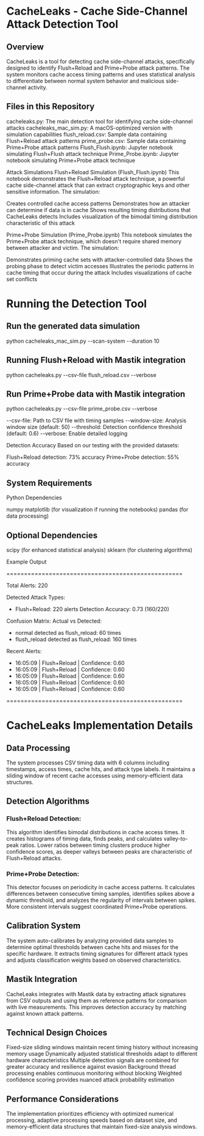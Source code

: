 # CacheLeaks - Cache Side-Channel Attack Detection Tool
## Overview
CacheLeaks is a tool for detecting cache side-channel attacks, specifically designed to identify Flush+Reload and Prime+Probe attack patterns. The system monitors cache access timing patterns and uses statistical analysis to differentiate between normal system behavior and malicious side-channel activity.

## Files in this Repository
cacheleaks.py: The main detection tool for identifying cache side-channel attacks
cacheleaks_mac_sim.py: A macOS-optimized version with simulation capabilities
flush_reload.csv: Sample data containing Flush+Reload attack patterns
prime_probe.csv: Sample data containing Prime+Probe attack patterns
Flush_Flush.ipynb: Jupyter notebook simulating Flush+Flush attack technique
Prime_Probe.ipynb: Jupyter notebook simulating Prime+Probe attack technique

Attack Simulations
Flush+Reload Simulation (Flush_Flush.ipynb)
This notebook demonstrates the Flush+Reload attack technique, a powerful cache side-channel attack that can extract cryptographic keys and other sensitive information. The simulation:

Creates controlled cache access patterns
Demonstrates how an attacker can determine if data is in cache
Shows resulting timing distributions that CacheLeaks detects
Includes visualization of the bimodal timing distribution characteristic of this attack

Prime+Probe Simulation (Prime_Probe.ipynb)
This notebook simulates the Prime+Probe attack technique, which doesn't require shared memory between attacker and victim. The simulation:

Demonstrates priming cache sets with attacker-controlled data
Shows the probing phase to detect victim accesses
Illustrates the periodic patterns in cache timing that occur during the attack
Includes visualizations of cache set conflicts

# Running the Detection Tool

## Run the generated data simulation
python cacheleaks_mac_sim.py --scan-system --duration 10

## Running Flush+Reload with Mastik integration
python cacheleaks.py --csv-file flush_reload.csv --verbose

## Run Prime+Probe data with Mastik integration
python cacheleaks.py --csv-file prime_probe.csv --verbose


--csv-file: Path to CSV file with timing samples
--window-size: Analysis window size (default: 50)
--threshold: Detection confidence threshold (default: 0.6)
--verbose: Enable detailed logging

Detection Accuracy
Based on our testing with the provided datasets:

Flush+Reload detection: 73% accuracy
Prime+Probe detection: 55% accuracy

## System Requirements
Python Dependencies

numpy
matplotlib (for visualization if running the notebooks)
pandas (for data processing)

## Optional Dependencies

scipy (for enhanced statistical analysis)
sklearn (for clustering algorithms)

Example Output

==================================================

Total Alerts: 220

Detected Attack Types:
  - Flush+Reload: 220 alerts
Detection Accuracy: 0.73 (160/220)

Confusion Matrix:
  Actual vs Detected:
  - normal detected as flush_reload: 60 times
  - flush_reload detected as flush_reload: 160 times

Recent Alerts:
  - 16:05:09 | Flush+Reload | Confidence: 0.60
  - 16:05:09 | Flush+Reload | Confidence: 0.60
  - 16:05:09 | Flush+Reload | Confidence: 0.60
  - 16:05:09 | Flush+Reload | Confidence: 0.60
  - 16:05:09 | Flush+Reload | Confidence: 0.60

==================================================

# CacheLeaks Implementation Details
## Data Processing
The system processes CSV timing data with 6 columns including timestamps, access times, cache hits, and attack type labels. It maintains a sliding window of recent cache accesses using memory-efficient data structures.
## Detection Algorithms
### Flush+Reload Detection:
This algorithm identifies bimodal distributions in cache access times. It creates histograms of timing data, finds peaks, and calculates valley-to-peak ratios. Lower ratios between timing clusters produce higher confidence scores, as deeper valleys between peaks are characteristic of Flush+Reload attacks.
### Prime+Probe Detection:
This detector focuses on periodicity in cache access patterns. It calculates differences between consecutive timing samples, identifies spikes above a dynamic threshold, and analyzes the regularity of intervals between spikes. More consistent intervals suggest coordinated Prime+Probe operations.
## Calibration System
The system auto-calibrates by analyzing provided data samples to determine optimal thresholds between cache hits and misses for the specific hardware. It extracts timing signatures for different attack types and adjusts classification weights based on observed characteristics.
## Mastik Integration
CacheLeaks integrates with Mastik data by extracting attack signatures from CSV outputs and using them as reference patterns for comparison with live measurements. This improves detection accuracy by matching against known attack patterns.

## Technical Design Choices

Fixed-size sliding windows maintain recent timing history without increasing memory usage
Dynamically adjusted statistical thresholds adapt to different hardware characteristics
Multiple detection signals are combined for greater accuracy and resilience against evasion
Background thread processing enables continuous monitoring without blocking
Weighted confidence scoring provides nuanced attack probability estimation

## Performance Considerations
The implementation prioritizes efficiency with optimized numerical processing, adaptive processing speeds based on dataset size, and memory-efficient data structures that maintain fixed-size analysis windows.
